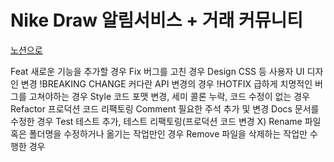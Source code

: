 # Nike Draw 알림서비스 + 거래 커뮤니티


<a href="https://iris-number-7f2.notion.site/Nike-Draw-5a435befb54846ef907bcc6a67b821ad">노션으로<a/>

  <table> <tr>
  Feat 새로운 기능을 추가할 경우</tr>
  Fix 버그를 고친 경우
  Design CSS 등 사용자 UI 디자인 변경
  !BREAKING CHANGE 커다란 API 변경의 경우
  !HOTFIX 급하게 치명적인 버그를 고쳐야하는 경우
  Style 코드 포맷 변경, 세미 콜론 누락, 코드 수정이 없는 경우
  Refactor 프로덕션 코드 리팩토링
  Comment 필요한 주석 추가 및 변경 
  Docs 문서를 수정한 경우
  Test 테스트 추가, 테스트 리팩토링(프로덕션 코드 변경 X)
  Rename 파일 혹은 폴더명을 수정하거나 옮기는 작업만인 경우
  Remove 파일을 삭제하는 작업만 수행한 경우</table>  
